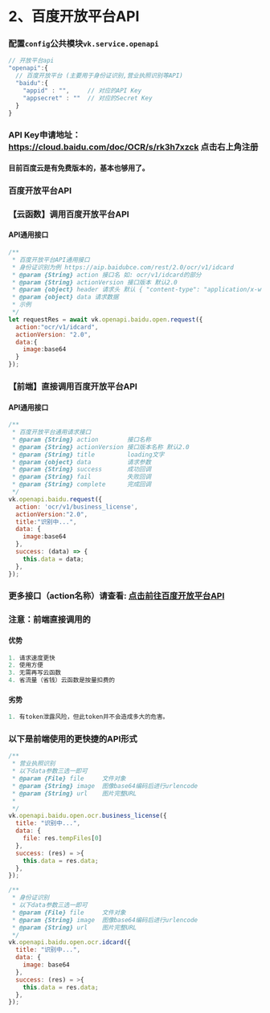 # 2、百度开放平台API
 
### 配置`config`公共模块`vk.service.openapi`
```js
// 开放平台api
"openapi":{
  // 百度开放平台 (主要用于身份证识别,营业执照识别等API)
  "baidu":{
    "appid" : "",     // 对应的API Key
    "appsecret" : ""  // 对应的Secret Key
  }
}
```
### API Key申请地址：https://cloud.baidu.com/doc/OCR/s/rk3h7xzck 点击右上角注册
#### 目前百度云是有免费版本的，基本也够用了。

### 百度开放平台API

### 【云函数】调用百度开放平台API

#### API通用接口
```js
/**
 * 百度开放平台API通用接口
 * 身份证识别为例 https://aip.baidubce.com/rest/2.0/ocr/v1/idcard
 * @param {String} action 接口名 如: ocr/v1/idcard的部分
 * @param {String} actionVersion 接口版本 默认2.0
 * @param {object} header 请求头 默认 { "content-type": "application/x-www-form-urlencoded" }
 * @param {object} data 请求数据
 * 示例
 */
let requestRes = await vk.openapi.baidu.open.request({
  action:"ocr/v1/idcard",
  actionVersion: "2.0",
  data:{
    image:base64
  }
});
```

### 【前端】直接调用百度开放平台API
#### API通用接口
```js
/**
 * 百度开放平台通用请求接口
 * @param {String} action        接口名称
 * @param {String} actionVersion 接口版本名称 默认2.0
 * @param {String} title         loading文字
 * @param {object} data          请求参数
 * @param {String} success       成功回调
 * @param {String} fail          失败回调
 * @param {String} complete      完成回调
 */
vk.openapi.baidu.request({
  action: 'ocr/v1/business_license',
  actionVersion:"2.0",
  title:"识别中...",
  data: {
    image:base64
  },
  success: (data) => {
    this.data = data;
  },
});
```
###  更多接口（action名称）请查看: [点击前往百度开放平台API](https://cloud.baidu.com/doc/OCR/s/rk3h7xzck)

### 注意：前端直接调用的
#### 优势
```js
1. 请求速度更快
2. 使用方便
3. 无需再写云函数
4. 省流量（省钱）云函数是按量扣费的
```
#### 劣势
```js
1. 有token泄露风险，但此token并不会造成多大的危害。
```

### 以下是前端使用的更快捷的API形式
```js
/**
 * 营业执照识别
 * 以下data参数三选一即可
 * @param {File} file     文件对象
 * @param {String} image  图像base64编码后进行urlencode
 * @param {String} url    图片完整URL
 *
 */
vk.openapi.baidu.open.ocr.business_license({
  title: "识别中...",
  data: {
    file: res.tempFiles[0]
  },
  success: (res) = >{
    this.data = res.data;
  },
});

/**
 * 身份证识别
 * 以下data参数三选一即可
 * @param {File} file     文件对象
 * @param {String} image  图像base64编码后进行urlencode
 * @param {String} url    图片完整URL
 */
vk.openapi.baidu.open.ocr.idcard({
  title: "识别中...",
  data: {
    image: base64
  },
  success: (res) = >{
    this.data = res.data;
  },
});
```


